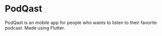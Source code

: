 # PodQast

PodQast is an mobile app for people who wants to listen to their favorite podcast. Made using Flutter.

